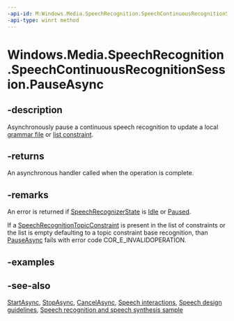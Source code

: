 ```yaml
---
-api-id: M:Windows.Media.SpeechRecognition.SpeechContinuousRecognitionSession.PauseAsync
-api-type: winrt method
---
```


<!-- Method syntax
public Windows.Foundation.IAsyncAction PauseAsync()
-->

# Windows.Media.SpeechRecognition.SpeechContinuousRecognitionSession.PauseAsync

## -description
Asynchronously pause a continuous speech recognition to update a local [grammar file](speechrecognitiongrammarfileconstraint.md) or [list constraint](speechrecognitionlistconstraint.md). 

## -returns
An asynchronous handler called when the operation is complete.

## -remarks
An error is returned if [SpeechRecognizerState](speechrecognizerstate.md) is [Idle](speechrecognizerstate.md) or [Paused](speechrecognizerstate.md).

If a [SpeechRecognitionTopicConstraint](speechrecognitiontopicconstraint.md) is present in the list of constraints or the list is empty defaulting to a topic constraint base recognition, than [PauseAsync](speechcontinuousrecognitionsession_pauseasync.md) fails with error code COR_E_INVALIDOPERATION.

## -examples

## -see-also
[StartAsync](speechcontinuousrecognitionsession_startasync.md), [StopAsync](speechcontinuousrecognitionsession_stopasync.md), [CancelAsync](speechcontinuousrecognitionsession_cancelasync.md), [Speech interactions](http://msdn.microsoft.com/library/646db3ce-fa81-4727-8c21-936c81079439), [Speech design guidelines](http://msdn.microsoft.com/library/4a63a8c4-4182-4e36-ba12-4c343a56fca9), [Speech recognition and speech synthesis sample](http://go.microsoft.com/fwlink/p/?LinkID=619897)
